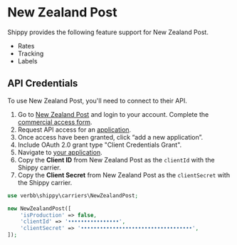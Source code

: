 # New Zealand Post
Shippy provides the following feature support for New Zealand Post.

- Rates
- Tracking
- Labels

## API Credentials
To use New Zealand Post, you'll need to connect to their API. 

1. Go to <a href="https://www.nzpost.co.nz/" target="_blank">New Zealand Post</a> and login to your account. Complete the <a href="https://www.nzpost.co.nz/user/developer-centre/register/commercial/shipping" target="_blank">commercial access form</a>.
1. Request API access for an <a href="https://www.nzpost.co.nz/business/developer-centre" target="_blank">application</a>.
1. Once access have been granted, click “add a new application”.
1. Include OAuth 2.0 grant type "Client Credentials Grant".
1. Navigate to <a href="https://anypoint.mulesoft.com/exchange/portals/nz-post-group/applications/
" target="_blank">your application</a>.
1. Copy the **Client ID** from New Zealand Post as the `clientId` with the Shippy carrier.
1. Copy the **Client Secret** from New Zealand Post as the `clientSecret` with the Shippy carrier.

```php
use verbb\shippy\carriers\NewZealandPost;

new NewZealandPost([
    'isProduction' => false,
    'clientId' => '••••••••••••••••',
    'clientSecret' => '•••••••••••••••••••••••••••••••••••',
]);
```
